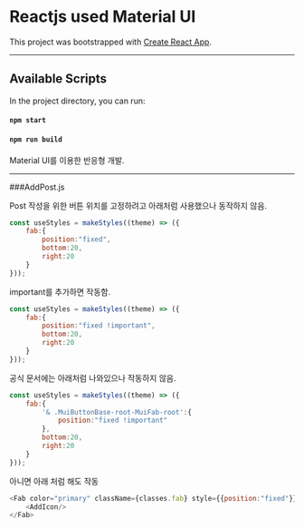 # Reactjs used Material UI 

This project was bootstrapped with [Create React App](https://github.com/facebook/create-react-app).
***
## Available Scripts

In the project directory, you can run:

#### `npm start`

#### `npm run build`

Material UI를 이용한 반응형 개발.
***
###AddPost.js

Post 작성을 위한 버튼 위치를 고정하려고 아래처럼 사용했으나 동작하지 않음.<br/>

```javascript
const useStyles = makeStyles((theme) => ({
    fab:{
        position:"fixed",
        bottom:20,
        right:20
    }
}));
```
important를 추가하면 작동함.
```javascript
const useStyles = makeStyles((theme) => ({
    fab:{
        position:"fixed !important",
        bottom:20,
        right:20
    }
}));
```
공식 문서에는 아래처럼 나와있으나 작동하지 않음.
```javascript
const useStyles = makeStyles((theme) => ({
    fab:{
        '& .MuiButtonBase-root-MuiFab-root':{
            position:"fixed !important"
        },
        bottom:20,
        right:20
    }
}));
```
아니면 아래 처럼 해도 작동
```javascript
<Fab color="primary" className={classes.fab} style={{position:"fixed"}}>
    <AddIcon/>
</Fab>
```